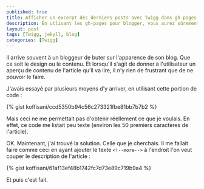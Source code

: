 ```yaml
---
published: true
title: Afficher un excerpt des derniers posts avec Twigg dans gh-pages jekyll
description: En utlisant les gh-pages pour blogger, vous aurez sûrement besoin d'afficher un bref descriptif du contenu de votre article sur la page d'accueil.
layout: post
tags: [Twigg, jekyll, blog]
categories: [Twigg]
---
```

Il arrive souvent à un bloggeur de buter sur l'apparence de son blog. Que ce soit le design ou le contenu. Et lorsqu'il s'agit de donner à l'utilisateur un aperçu de contenu de l'article qu'il va lire, il n'y rien de frustrant que de ne pouvoir le faire. <!--more-->

J'avais essayé par plusieurs moyens d'y arriver, en utilisant cette portion de code :

{% gist koffisani/ccd5350b94c56c273321fbe81bb7b7b2 %}

Mais ceci ne me permettait pas d'obtenir réellement ce que je voulais. En effet, ce code me listait peu texte (environ les 50 premiers caractères de l'article).

OK. Maintenant, j'ai trouvé la solution. Celle que je cherchais. Il me fallait faire comme ceci en ayant ajouter le texte `<!--more-->` à l'endroit l'on veut couper le description de l'article :


{% gist koffisani/61af13ef48b1742fc7d73e89c719b9a4 %}


Et puis c'est fait.
